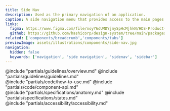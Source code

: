 ```yaml
---
title: Side Nav
description: Used as the primary navigation of an application.
caption: A side navigation menu that provides access to the main pages of the product.
links:
  figma: https://www.figma.com/file/noyY6dUMDYjmySpHcMjhkN/HDS-Product---Components?node-id=26174%3A58558&t=kVEJBi3HIfTpV8nG-1
  github: https://github.com/hashicorp/design-system/tree/main/packages/components/addon/components/hds/side-nav
related: ['components/breadcrumb','components/tabs']
previewImage: assets/illustrations/components/side-nav.jpg
navigation:
  hidden: false
  keywords: ['navigation', 'side navigation', 'sidenav', 'sidebar']
---
```


<section data-tab="Guidelines">
  @include "partials/guidelines/overview.md"
  @include "partials/guidelines/guidelines.md"
</section>

<section data-tab="Code">
  @include "partials/code/how-to-use.md"
  @include "partials/code/component-api.md"
</section>

<section data-tab="Specifications">
  @include "partials/specifications/anatomy.md"
  @include "partials/specifications/states.md"
</section>

<section data-tab="Accessibility">
  @include "partials/accessibility/accessibility.md"
</section>